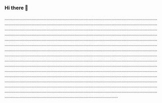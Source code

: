 ### Hi there 👋

................................................................................................................................................................................................................................................................................................................................................................................................................................................................................................................................................................................................................................................................................................................................................................................................................................................................................................................................................................................................................................................................................................................................................................................................................................................................................................................................................................................................................................................................................................................................................................................................................................................................................................................................................................................................................................................................................................................................................................................................................................